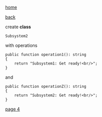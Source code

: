 [home](./page01.md)

[back](./page02.md)


create **class**
```
Subsystem2
```

with operations
```
public function operation1(): string
{
    return "Subsystem1: Get ready!<br/>";
}
```

and

```
public function operationZ(): string
{
    return "Subsystem2: Get ready!<br/>";
}
```



[page 4](./page04.md)
